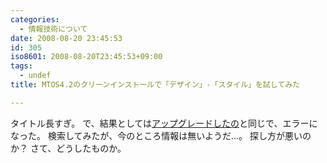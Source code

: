 ```yaml
---
categories:
  - 情報技術について
date: 2008-08-20 23:45:53
id: 305
iso8601: 2008-08-20T23:45:53+09:00
tags:
  - undef
title: MTOS4.2のクリーンインストールで「デザイン」-「スタイル」を試してみた

---
```


<p>タイトル長すぎ。
で、結果としては<a href="https://www.nqou.net/2008/08/19/001917">アップグレードしたの</a>と同じで、エラーになった。
検索してみたが、今のところ情報は無いようだ&#133;。
探し方が悪いのか？
さて、どうしたものか。</p>
    	